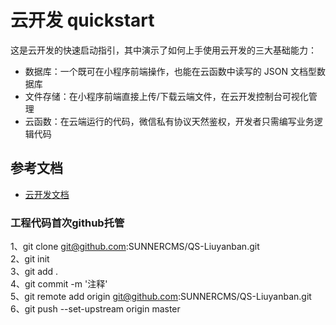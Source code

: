 # 云开发 quickstart

这是云开发的快速启动指引，其中演示了如何上手使用云开发的三大基础能力：

- 数据库：一个既可在小程序前端操作，也能在云函数中读写的 JSON 文档型数据库
- 文件存储：在小程序前端直接上传/下载云端文件，在云开发控制台可视化管理
- 云函数：在云端运行的代码，微信私有协议天然鉴权，开发者只需编写业务逻辑代码

## 参考文档

- [云开发文档](https://developers.weixin.qq.com/miniprogram/dev/wxcloud/basis/getting-started.html)

### 工程代码首次github托管
1、git clone git@github.com:SUNNERCMS/QS-Liuyanban.git  
2、git init   
3、git add .  
4、git commit -m '注释'  
5、git remote add origin git@github.com:SUNNERCMS/QS-Liuyanban.git  
6、git push --set-upstream origin master  